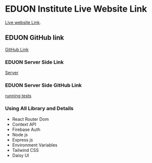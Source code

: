 # EDUON Institute Live Website Link

[Live website Link](https://eduon-b1031.web.app/).

## EDUON GitHub link

[GitHub Link](https://github.com/programming-hero-web-course1/b610-learning-platform-client-side-sauravmondal24)

### EDUON Server Side Link

[Server](https://eduon-server-side.vercel.app/)

### EDUON Server Side GitHub Link

[running tests](https://github.com/programming-hero-web-course1/b610-lerning-platform-server-side-sauravmondal24)

### Using All Library and Details

- React Router Dom
- Context API
- Firebase Auth
- Node js
- Express js
- Environment Variables
- Tailwind CSS
- Daisy UI
